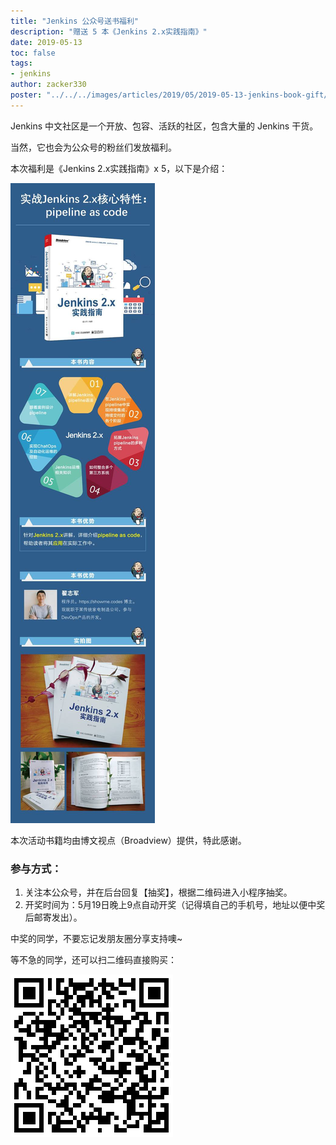 ```yaml
---
title: "Jenkins 公众号送书福利"
description: "赠送 5 本《Jenkins 2.x实践指南》"
date: 2019-05-13
toc: false
tags:
- jenkins
author: zacker330
poster: "../../../images/articles/2019/05/2019-05-13-jenkins-book-gift/poster.png"
---
```

Jenkins 中文社区是一个开放、包容、活跃的社区，包含大量的 Jenkins 干货。

当然，它也会为公众号的粉丝们发放福利。

本次福利是《Jenkins 2.x实践指南》x 5，以下是介绍：

![image.png](../../../images/articles/2019/05/2019-05-13-jenkins-book-gift/book-introduce.jpeg)

本次活动书籍均由博文视点（Broadview）提供，特此感谢。

### 参与方式：
1. 关注本公众号，并在后台回复【抽奖】，根据二维码进入小程序抽奖。
2. 开奖时间为：5月19日晚上9点自动开奖（记得填自己的手机号，地址以便中奖后邮寄发出）。

中奖的同学，不要忘记发朋友圈分享支持噢~

等不急的同学，还可以扫二维码直接购买：

![image.png](../../../images/articles/2019/05/2019-05-13-jenkins-book-gift/book-qrcode.png)